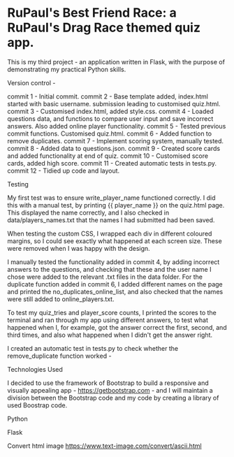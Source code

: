 # RuPaul's Best Friend Race: a RuPaul's Drag Race themed quiz app.

This is my third project - an application written in Flask, with the purpose of 
demonstrating my practical Python skills.

Version control - 

commit 1 - Initial commit.
commit 2 - Base template added, index.html started with basic username.
            submission leading to customised quiz.html.
commit 3 - Customised index.html, added style.css.
commit 4 - Loaded questions data, and functions to compare user input and save incorrect answers.
            Also added online player functionality.
commit 5 - Tested previous commit functions. Customised quiz.html.
commit 6 - Added function to remove duplicates. 
commit 7 - Implement scoring system, manually tested.
commit 8 - Added data to questions.json.
commit 9 - Created score cards and added functionality at end of quiz.
commit 10 - Customised score cards, added high score.
commit 11 - Created automatic tests in tests.py.
commit 12 - Tidied up code and layout.

Testing

My first test was to ensure write_player_name functioned correctly. I did this 
with a manual test, by printing {{ player_name }} on the quiz.html page. This
displayed the name correctly, and I also checked in data/players_names.txt that
the names I had submitted had been saved.

When testing the custom CSS, I wrapped each div in different coloured margins,
so I could see exactly what happened at each screen size. These were removed
when I was happy with the design.

I manually tested the functionality added in commit 4, by adding incorrect
answers to the questions, and checking that these and the user name I chose
were added to the relevant .txt files in the data folder. For the  
duplicate function added in commit 6, I added different names on the page
and printed the no_duplicates_online_list, and also checked that the names
were still added to online_players.txt.

To test my quiz_tries and player_score counts, I printed the scores to the
terminal and ran through my app using different answers, to test what happened
when I, for example, got the answer correct the first, second, and third times, 
and also what happened when I didn't get the answer right.

I created an automatic test in tests.py to check whether the remove_duplicate
function worked - 


Technologies Used

I decided to use the framework of Bootstrap to build a responsive and visually
appealing app - https://getbootstrap.com - and I will maintain a division
between the Bootstrap code and my code by creating a library of used Boostrap
code.

Python

Flask

Convert html image https://www.text-image.com/convert/ascii.html
